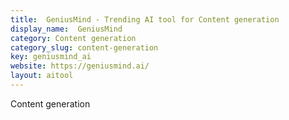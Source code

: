 ```yaml
---
title:  GeniusMind - Trending AI tool for Content generation
display_name:  GeniusMind
category: Content generation
category_slug: content-generation
key: geniusmind_ai
website: https://geniusmind.ai/
layout: aitool
---
```


Content generation
